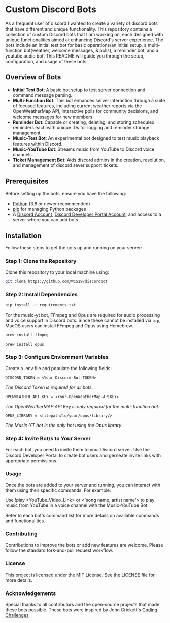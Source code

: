 # Custom Discord Bots

As a frequent user of discord I wanted to create a variety of discord bots that have different and unique functionality. This repository contains a collection of custom Discord bots that I am working on, each designed with unique functionalities aimed at enhancing Discord's server experience. The bots include an initial test bot for basic operations/an initial setup, a multi-function bot(weather, welcome messages, & polls), a reminder bot, and a youtube audio bot. This README will guide you through the setup, configuration, and usage of these bots.

## Overview of Bots

- **Initial Test Bot**: A basic bot setup to test server connection and command message parsing.
- **Multi-Function Bot**: This bot enhances server interaction through a suite of focused features, including current weather reports via the OpenWeatherMap API, interactive polls for community decisions, and  welcome messages for new members.
- **Reminder Bot**: Capable or creating, deleting, and storing scheduled reminders each with unique IDs for logging and reminder storage management.
- **Music-Test Bot**: An experimental bot designed to test music playback features within Discord.
- **Music-YouTube Bot**: Streams music from YouTube to Discord voice channels.
- **Ticket Management Bot**: Aids discord admins in the creation, resolution, and management of discord sever support tickets. 


## Prerequisites

Before setting up the bots, ensure you have the following:

- [Python](https://www.python.org/downloads/) (3.8 or newer recommended)
- [pip](https://pip.pypa.io/en/stable/installation/) for managing Python packages
- A [Discord Account](https://discord.com/), [Discord Developer Portal Account](https://discord.com/developers/docs/intro), and access to a server where you can add bots

## Installation

Follow these steps to get the bots up and running on your server:

### Step 1: Clone the Repository


Clone this repository to your local machine using:

```bash
git clone https://github.com/WCS19/discordbot
```

### Step 2: Install Dependencies
```bash
pip install -r requirements.txt
```

For the music-yt bot, FFmpeg and Opus are required for audio processing and voice support in Discord bots. Since these cannot be installed via `pip`, MacOS users can install FFmpeg and Opus using Homebrew.

```bash
brew install ffmpeg
```
```bash
brew install opus
```
### Step 3: Configure Enviornment Variables
Create a .env file and populate the following fields:
```.txt
DISCORD_TOKEN = <Your-Discord-Bot-TOKEN>
```
*The Discord Token is required for all bots.*

```.txt
OPENWEATHER_API_KEY = <Your-OpenWeatherMap-APIKEY>
```
*The OpenWeatherMAP API Key is only required for the multi-function bot.*

```.txt
OPUS_LIBRARY = <filepath/to/your/opus/library/>
```
*The Music-YT bot is the only bot using the Opus library*

### Step 4: Invite Bot/s to Your Server

For each bot, you need to invite them to your Discord server. Use the Discord Developer 
Portal to create bot users and gerneate invite links with appropriate permissions.

### Usage

Once the bots are added to your server and running, you can interact with them using their specific commands. For example:

Use !play <YouTube_Video_Link> or <'song name, artist name'> to play music from YouTube in a voice channel with the Music-YouTube Bot.

Refer to each bot's command list for more details on available commands and functionalities.

### Contributing
Contributions to improve the bots or add new features are welcome. Please follow the standard fork-and-pull request workflow.

### License
This project is licensed under the MIT License. See the LICENSE file for more details.

### Acknowledgements

Special thanks to all contributors and the open-source projects that made these bots possible. These 
bots were inspired by John Crickett's [Coding Challenges](https://codingchallenges.fyi/challenges/challenge-discord)
